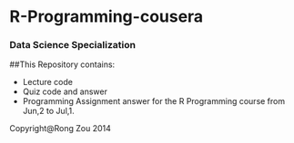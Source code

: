 R-Programming-cousera
=====================

### Data Science Specialization


##This Repository contains:
* Lecture code
* Quiz code and answer
* Programming Assignment answer
for the R Programming course from Jun,2 to Jul,1.

Copyright@Rong Zou  2014